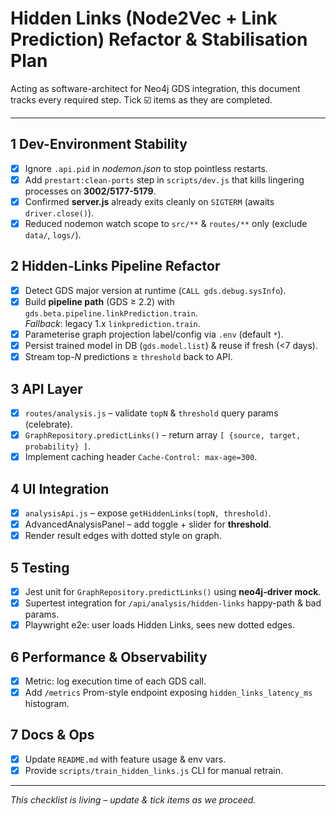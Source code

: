 # Hidden Links (Node2Vec + Link Prediction) Refactor & Stabilisation Plan

Acting as software-architect for Neo4j GDS integration, this document tracks every required step. Tick ☑️ items as they are completed.

---

## 1  Dev-Environment Stability

- [x] Ignore `.api.pid` in _nodemon.json_ to stop pointless restarts.
- [x] Add `prestart:clean-ports` step in `scripts/dev.js` that kills lingering processes on **3002/5177-5179**.
- [x] Confirmed **server.js** already exits cleanly on `SIGTERM` (awaits `driver.close()`).
- [x] Reduced nodemon watch scope to `src/**` & `routes/**` only (exclude `data/`, `logs/`).

## 2  Hidden-Links Pipeline Refactor

- [x] Detect GDS major version at runtime (`CALL gds.debug.sysInfo`).
- [x] Build **pipeline path** (GDS ≥ 2.2) with `gds.beta.pipeline.linkPrediction.train`.  
  _Fallback_: legacy 1.x `linkprediction.train`.
- [x] Parameterise graph projection label/config via `.env` (default `*`).
- [x] Persist trained model in DB (`gds.model.list`) & reuse if fresh (<7 days).
- [x] Stream top-_N_ predictions ≥ `threshold` back to API.

## 3  API Layer

- [x] `routes/analysis.js` – validate `topN` & `threshold` query params (celebrate).  
- [x] `GraphRepository.predictLinks()` – return array `[ {source, target, probability} ]`.
- [x] Implement caching header `Cache-Control: max-age=300`.

## 4  UI Integration

- [x] `analysisApi.js` – expose `getHiddenLinks(topN, threshold)`.
- [x] AdvancedAnalysisPanel – add toggle + slider for **threshold**.
- [x] Render result edges with dotted style on graph.

## 5  Testing

- [x] Jest unit for `GraphRepository.predictLinks()` using **neo4j-driver mock**.
- [x] Supertest integration for `/api/analysis/hidden-links` happy-path & bad params.
- [x] Playwright e2e: user loads Hidden Links, sees new dotted edges.

## 6  Performance & Observability

- [x] Metric: log execution time of each GDS call.
- [x] Add `/metrics` Prom-style endpoint exposing `hidden_links_latency_ms` histogram.

## 7  Docs & Ops

- [x] Update `README.md` with feature usage & env vars.
- [x] Provide `scripts/train_hidden_links.js` CLI for manual retrain.

---

_This checklist is living – update & tick items as we proceed._ 